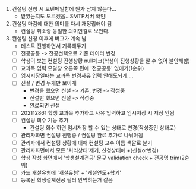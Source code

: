 1. 컨설팅 신청 시 보낸메일함에 뭔가 남지 않는다...
	- 받았는지도 모르겠음...SMTP서버 확인!
2. 컨설팅 마감에 대한 의미를 다시 재정립해야 됨
	- 컨설팅 취소랑 동일한 의미인걸로 보인다.
3. 컨설팅 신청 이후에 버그가 계속 남
	- 테스트 진행하면서 기록해두기
	- [ ] 전공공통 -> 전공선택으로 기존 데이터 변경
	- [ ] 학생이 보는 컨설팅 진행상황 null체크(학생이 진행상황을 알 수 없어 불안해함)
	- [ ] 교과목 입력 모달창 오른쪽 편에 '전공공통' 없애기(1순위)
	- [ ] 임시저장일때는 교과목 변경사유 입력 안해도되게....
	- [ ] 신설 / 변경 두개만 보이게
		- 변경을 했으면 신설 -> 기존, 변경 -> 작성중
		- 신설만 했으면 신설 -> 작성중
		- 완료되면 신설
	- [ ] 202112861 학생 교과목 추가하고 사유 입력하고 임시저장 시 저장 안됨
	- [ ] 컨설팅 회수 기능 추가
		- 컨설팅 회수 하면 임시저장 할 수 있는 상태로 변경(작성중인 상태로)
	- [ ] 관리자화면 컨설팅 진행중 / 컨설팅 완료 추가로 나눠야됨
	- [ ] 관리자에서 컨설팅 상황에 대해 컨설팅 교수 이름 색깔로 분기
	- [ ] 관리자화면에서 모든 '처리상태'제거, 신청상태에 +(신설or변경)
	- [ ] 학생 작성 화면에서 '학생설계전공' 문구 validation check + 전공명 trim(2순위)
	- [ ] 카드 개설유형에 '개설유형' + '개설연도+학기'
	- [ ] 등록된 학생설계전공 필터 안먹히는거 같음